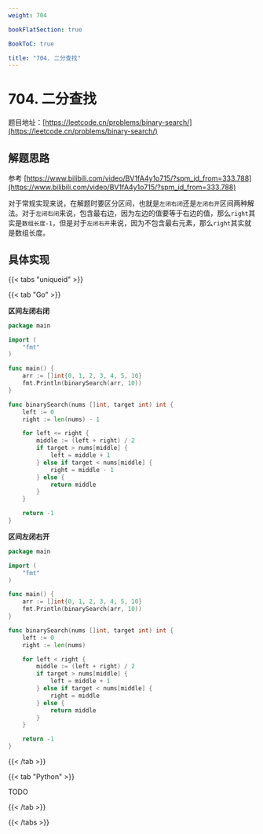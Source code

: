 ```yaml
---
weight: 704

bookFlatSection: true

BookToC: true

title: "704. 二分查找"
---
```


# 704. 二分查找

题目地址：[https://leetcode.cn/problems/binary-search/](https://leetcode.cn/problems/binary-search/)

## 解题思路

参考 [https://www.bilibili.com/video/BV1fA4y1o715/?spm_id_from=333.788](https://www.bilibili.com/video/BV1fA4y1o715/?spm_id_from=333.788)

对于常规实现来说，在解题时要区分区间，也就是`左闭右闭`还是`左闭右开`区间两种解法。对于`左闭右闭`来说，包含最右边，因为左边的值要等于右边的值，那么`right`其实是`数组长度-1`，但是对于`左闭右开`来说，因为不包含最右元素，那么`right`其实就是数组长度。

## 具体实现

{{< tabs "uniqueid" >}}

{{< tab "Go" >}}

**区间左闭右闭**

```go
package main

import (
	"fmt"
)

func main() {
	arr := []int{0, 1, 2, 3, 4, 5, 10}
	fmt.Println(binarySearch(arr, 10))
}

func binarySearch(nums []int, target int) int {
	left := 0
	right := len(nums) - 1

	for left <= right {
		middle := (left + right) / 2
		if target > nums[middle] {
			left = middle + 1
		} else if target < nums[middle] {
			right = middle - 1
		} else {
			return middle
		}
	}

	return -1
}

```

**区间左闭右开**

```go
package main

import (
	"fmt"
)

func main() {
	arr := []int{0, 1, 2, 3, 4, 5, 10}
	fmt.Println(binarySearch(arr, 10))
}

func binarySearch(nums []int, target int) int {
	left := 0
	right := len(nums)

	for left < right {
		middle := (left + right) / 2
		if target > nums[middle] {
			left = middle + 1
		} else if target < nums[middle] {
			right = middle
		} else {
			return middle
		}
	}

	return -1
}

```

{{< /tab >}}

{{< tab "Python" >}}

TODO

{{< /tab >}}

{{< /tabs >}}


